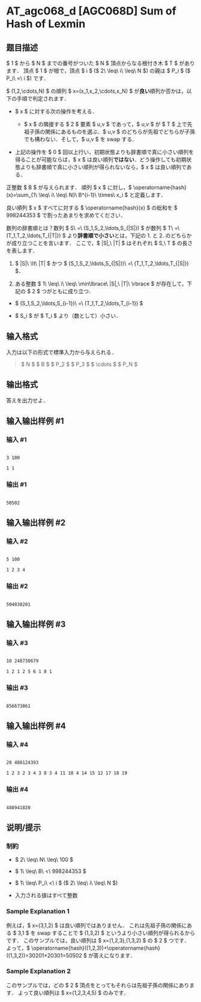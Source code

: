 # AT_agc068_d [AGC068D] Sum of Hash of Lexmin

## 题目描述

[problemUrl]: https://atcoder.jp/contests/agc068/tasks/agc068_d

$ 1 $ から $ N $ までの番号がついた $ N $ 頂点からなる根付き木 $ T $ があります． 頂点 $ 1 $ が根で，頂点 $ i $ ($ 2\ \leq\ i\ \leq\ N $) の親は $ P_i $ ($ P_i\ <\ i $) です．

$ (1,2,\cdots,N) $ の順列 $ x=(x_1,x_2,\cdots,x_N) $ が**良い**順列か否かは，以下の手順で判定されます．

- $ x $ に対する次の操作を考える．
  - $ x $ の隣接する $ 2 $ 要素 $ u,v $ であって，$ u,v $ が $ T $ 上で先祖子孫の関係にあるものを選ぶ．$ u,v $ のどちらが先祖でどちらが子孫でも構わない．そして，$ u,v $ を swap する．
- 上記の操作を $ 0 $ 回以上行い，初期状態よりも辞書順で真に小さい順列を得ることが可能ならば，$ x $ は良い順列**ではない**．どう操作しても初期状態よりも辞書順で真に小さい順列が得られないなら，$ x $ は良い順列である．
 
正整数 $ B $ が与えられます． 順列 $ x $ に対し，$ \operatorname{hash}(x)=\sum_{1\ \leq\ i\ \leq\ N}\ B^{i-1}\ \times\ x_i $ と定義します．

良い順列 $ x $ すべてに対する $ \operatorname{hash}(x) $ の総和を $ 998244353 $ で割ったあまりを求めてください．

  数列の辞書順とは？数列 $ S\ =\ (S_1,S_2,\ldots,S_{|S|}) $ が数列 $ T\ =\ (T_1,T_2,\ldots,T_{|T|}) $ より**辞書順で小さい**とは，下記の 1. と 2. のどちらかが成り立つことを言います． ここで，$ |S|,\ |T| $ はそれぞれ $ S,\ T $ の長さを表します．

1. $ |S|\ \lt\ |T| $ かつ $ (S_1,S_2,\ldots,S_{|S|})\ =\ (T_1,T_2,\ldots,T_{|S|}) $．
2. ある整数 $ 1\ \leq\ i\ \leq\ \min\lbrace\ |S|,\ |T|\ \rbrace $ が存在して，下記の $ 2 $ つがともに成り立つ． 
  - $ (S_1,S_2,\ldots,S_{i-1})\ =\ (T_1,T_2,\ldots,T_{i-1}) $
  - $ S_i $ が $ T_i $ より（数として）小さい．

## 输入格式

入力は以下の形式で標準入力から与えられる．

> $ N $ $ B $ $ P_2 $ $ P_3 $ $ \cdots $ $ P_N $

## 输出格式

答えを出力せよ．

## 输入输出样例 #1

### 输入 #1

```
3 100
1 1
```

### 输出 #1

```
50502
```

## 输入输出样例 #2

### 输入 #2

```
5 100
1 2 3 4
```

### 输出 #2

```
504030201
```

## 输入输出样例 #3

### 输入 #3

```
10 248730679
1 2 1 2 5 6 1 8 1
```

### 输出 #3

```
856673861
```

## 输入输出样例 #4

### 输入 #4

```
20 480124393
1 2 3 2 3 4 3 8 3 4 11 10 4 14 15 12 17 18 19
```

### 输出 #4

```
488941820
```

## 说明/提示

### 制約

- $ 2\ \leq\ N\ \leq\ 100 $
- $ 1\ \leq\ B\ <\ 998244353 $
- $ 1\ \leq\ P_i\ <\ i $ ($ 2\ \leq\ i\ \leq\ N $)
- 入力される値はすべて整数
 
### Sample Explanation 1

例えば，$ x=(3,1,2) $ は良い順列ではありません． これは先祖子孫の関係にある $ 3,1 $ を swap することで $ (1,3,2) $ というより小さい順列が得られるからです． このサンプルでは，良い順列は $ x=(1,2,3),(1,3,2) $ の $ 2 $ つです． よって，$ \operatorname{hash}((1,2,3))+\operatorname{hash}((1,3,2))=30201+20301=50502 $ が答えになります．

### Sample Explanation 2

このサンプルでは，どの $ 2 $ 頂点をとってもそれらは先祖子孫の関係にあります． よって良い順列は $ x=(1,2,3,4,5) $ のみです．